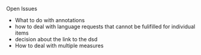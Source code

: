 Open Issues

- What to do with annotations
- how to deal with language requests that cannot be fulifilled for individual items
- decision about the link to the dsd
- How to deal with multiple measures
